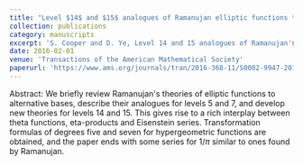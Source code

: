 ```yaml
---
title: "Level $14$ and $15$ analogues of Ramanujan elliptic functions to alternative bases"
collection: publications
category: manuscripts
excerpt: 'S. Cooper and D. Ye, Level 14 and 15 analogues of Ramanujan's elliptic functions to alternative bases, Transactions of the American Mathematical Society, 368 (2016), 7883-7910'
date: 2016-02-01
venue: 'Transactions of the American Mathematical Society'
paperurl: 'https://www.ams.org/journals/tran/2016-368-11/S0002-9947-2015-06658-6'
---
```


Abstract:  We briefly review Ramanujan's theories of elliptic functions to alternative bases, describe their analogues for levels 5 and 7, and develop new theories for levels 14 and 15. This gives rise to a rich interplay between theta functions, eta-products and Eisenstein series. Transformation formulas of degrees five and seven for hypergeometric functions are obtained, and the paper ends with some series for $1/\pi$ similar to ones found by Ramanujan.
